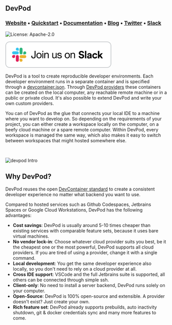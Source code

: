 ## DevPod

### **[Website](https://www.devpod.sh)** • **[Quickstart](https://www.devpod.sh/docs/getting-started/quickstart)** • **[Documentation](https://www.devpod.sh/docs/what-is-devpod)** • **[Blog](https://loft.sh/blog)** • **[Twitter](https://twitter.com/loft_sh)** • **[Slack](https://slack.loft.sh/)**

![License: Apache-2.0](https://img.shields.io/github/license/loft-sh/vcluster?style=for-the-badge&color=%23007ec6)

[![Join us on Slack!](docs/static/media/slack.svg)](https://slack.loft.sh/)

DevPod is a tool to create reproducible developer environments. Each developer environment runs in a separate container and is specified through a [devcontainer.json](https://containers.dev/). Through [DevPod providers](./managing-providers/what-are-providers) these containers can be created on the local computer, any reachable remote machine or in a public or private cloud. It's also possible to extend DevPod and write your own custom providers.

You can of DevPod as the glue that connects your local IDE to a machine where you want to develop on. So depending on the requirements of your project, you can either create a workspace locally on the computer, on a beefy cloud machine or a spare remote computer. Within DevPod, every workspace is managed the same way, which also makes it easy to switch between workspaces that might hosted somewhere else.

<br>

![devpod Intro](docs/static/media/devpod-architecture.png)

## Why DevPod?

DevPod reuses the open [DevContainer standard](https://containers.dev/) to create a consistent developer experience no matter what backend you want to use.

Compared to hosted services such as Github Codespaces, Jetbrains Spaces or Google Cloud Workstations, DevPod has the following advantages:
* **Cost savings**: DevPod is usually around 5-10 times cheaper than existing services with comparable feature sets, because it uses bare virtual machines.
* **No vendor lock-in**: Choose whatever cloud provider suits you best, be it the cheapest one or the most powerful, DevPod supports all cloud providers. If you are tired of using a provider, change it with a single command.
* **Local development**: You get the same developer experience also locally, so you don't need to rely on a cloud provider at all.
* **Cross IDE support**: VSCode and the full Jetbrains suite is supported, all others can be connected through simple ssh.
* **Client-only**: No need to install a server backend, DevPod runs solely on your computer.
* **Open-Source**: DevPod is 100% open-source and extensible. A provider doesn't exist? Just create your own.
* **Rich feature set**: DevPod already supports prebuilds, auto inactivity shutdown, git & docker credentials sync and many more features to come.